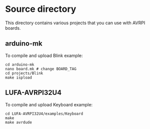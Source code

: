 Source directory
================

This directory contains various projects that you can use with AVRPI boards.

arduino-mk
----------

To compile and upload Blink example:

	cd arduino-mk
	nano board.mk # change BOARD_TAG
	cd projects/Blink
	make ispload

LUFA-AVRPI32U4
--------------

To compile and upload Keyboard example:

	cd LUFA-AVRPI32U4/examples/Keyboard
	make
	make avrdude
